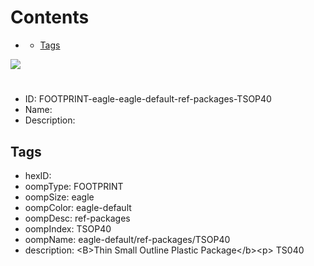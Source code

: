 



Contents
========

* [](#)
	* [Tags](#tags)
  
![][im]
# 

- ID: FOOTPRINT-eagle-eagle-default-ref-packages-TSOP40
- Name: 
- Description: 

## Tags

- hexID: 
- oompType: FOOTPRINT
- oompSize: eagle
- oompColor: eagle-default
- oompDesc: ref-packages
- oompIndex: TSOP40
- oompName: eagle-default/ref-packages/TSOP40
- description: &lt;B&gt;Thin Small Outline Plastic Package&lt;/b&gt;&lt;p&gt;&#xD;
TS040



[im]: image.png
